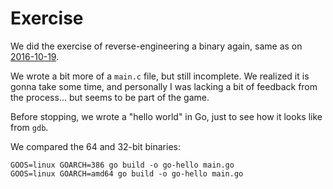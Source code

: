 # Exercise

We did the exercise of reverse-engineering a binary again, same as on
[2016-10-19](../../2016-10-19/reverse-engineering/README.md).

We wrote a bit more of a `main.c` file, but still incomplete. We realized it is
gonna take some time, and personally I was lacking a bit of feedback from the
process... but seems to be part of the game.

Before stopping, we wrote a "hello world" in Go, just to see how it looks like
from `gdb`.

We compared the 64 and 32-bit binaries:

```
GOOS=linux GOARCH=386 go build -o go-hello main.go
GOOS=linux GOARCH=amd64 go build -o go-hello main.go
```

